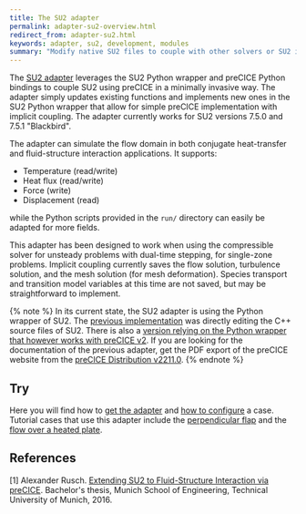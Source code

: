 ```yaml
---
title: The SU2 adapter
permalink: adapter-su2-overview.html
redirect_from: adapter-su2.html
keywords: adapter, su2, development, modules
summary: "Modify native SU2 files to couple with other solvers or SU2 itself"
---
```


The [SU2 adapter](https://github.com/precice/su2-adapter) leverages the SU2 Python wrapper and preCICE Python bindings to couple SU2 using preCICE in a minimally invasive way. The adapter simply updates existing functions and implements new ones in the SU2 Python wrapper that allow for simple preCICE implementation with implicit coupling. The adapter currently works for SU2 versions 7.5.0 and 7.5.1 "Blackbird".

The adapter can simulate the flow domain in both conjugate heat-transfer and fluid-structure interaction applications. It supports:

- Temperature (read/write)
- Heat flux (read/write)
- Force (write)
- Displacement (read)

while the Python scripts provided in the `run/` directory can easily be adapted for more fields.

This adapter has been designed to work when using the compressible solver for unsteady problems with dual-time stepping, for single-zone problems. Implicit coupling currently saves the flow solution, turbulence solution, and the mesh solution (for mesh deformation). Species transport and transition model variables at this time are not saved, but may be straightforward to implement.

{% note %}
In its current state, the SU2 adapter is using the Python wrapper of SU2. The [previous implementation](https://github.com/precice/su2-adapter/tree/ab843878c1d43302a4f0c66e25dcb364b7787478) was directly editing the C++ source files of SU2. There is also a [version relying on the Python wrapper that however works with preCICE v2](https://github.com/precice/su2-adapter/commit/a87a1ed57e14dca97f1e47aab44632a254714004). If you are looking for the documentation of the previous adapter, get the PDF export of the preCICE website from the [preCICE Distribution v2211.0](https://precice.org/installation-distribution.html#v22110).
{% endnote %}

## Try

Here you will find how to [get the adapter](adapter-su2-get.html) and [how to configure](adapter-su2-configure.html) a case.
Tutorial cases that use this adapter include the [perpendicular flap](tutorials-perpendicular-flap.html) and the [flow over a heated plate](tutorials-flow-over-heated-plate.html).

## References

[1] Alexander Rusch. [Extending SU2 to Fluid-Structure Interaction via preCICE](http://www5.in.tum.de/pub/Rusch2016_BA.pdf). Bachelor's thesis, Munich School of Engineering, Technical University of Munich, 2016.

